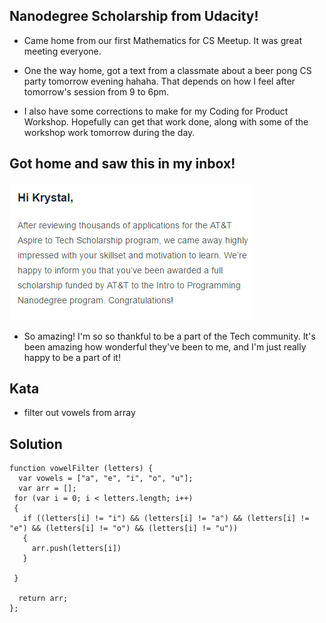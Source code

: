 ## Nanodegree Scholarship from Udacity!

- Came home from our first Mathematics for CS Meetup.
  It was great meeting everyone.
  
- One the way home, got a text from a classmate 
  about a beer pong CS party tomorrow evening hahaha.
  That depends on how I feel after tomorrow's session from 9 to 6pm.
  
- I also have some corrections to make for my Coding for Product Workshop.
  Hopefully can get that work done, along with some of the workshop work
  tomorrow during the day.
  
## Got home and saw this in my inbox! 

![nanodegree](/images/nanodegree.png)

- So amazing! I'm so so thankful to be a part of the 
  Tech community. It's been amazing how wonderful 
  they've been to me, and I'm just really happy
  to be a part of it! 
  
## Kata 

- filter out vowels from array 

## Solution

```
function vowelFilter (letters) {
  var vowels = ["a", "e", "i", "o", "u"];
  var arr = [];
 for (var i = 0; i < letters.length; i++)
 {
   if ((letters[i] != "i") && (letters[i] != "a") && (letters[i] != "e") && (letters[i] != "o") && (letters[i] != "u"))
   {
     arr.push(letters[i])
   }
  
 }
 
  return arr;
};
```
